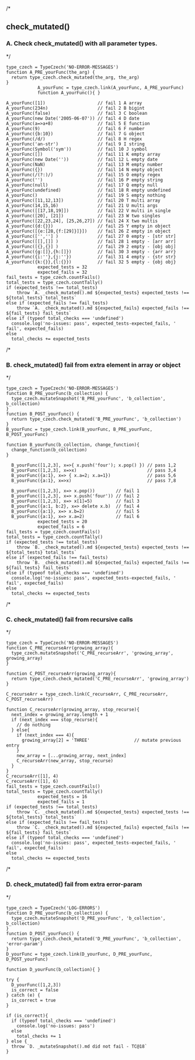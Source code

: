 /*
## check_mutated() 


### A. Check check_mutated() with all parameter types. 
*/

    type_czech = TypeCzech('NO-ERROR-MESSAGES')
    function A_PRE_yourFunc(the_arg) {
      return type_czech.check_mutated(the_arg, the_arg)
    }
                A_yourFunc = type_czech.link(A_yourFunc, A_PRE_yourFunc) 
                function A_yourFunc(){ }

    A_yourFunc([1])                    // fail 1 A array
    A_yourFunc(234n)                   // fail 2 B bigint
    A_yourFunc(false)                  // fail 3 C boolean
    A_yourFunc(new Date('2005-06-07')) // fail 4 D date
    A_yourFunc(a=>a+8)                 // fail 5 E function
    A_yourFunc(9)                      // fail 6 F number
    A_yourFunc({b:10})                 // fail 7 G object
    A_yourFunc(/d/)                    // fail 8 H regex
    A_yourFunc('an-str')               // fail 9 I string
    A_yourFunc(Symbol('sym'))          // fail 10 J symbol
    A_yourFunc([])                     // fail 11 K empty array
    A_yourFunc(new Date(''))           // fail 12 L empty date
    A_yourFunc(NaN)                    // fail 13 M empty number
    A_yourFunc({})                     // fail 14 N empty object
    A_yourFunc(/(?:)/)                 // fail 15 O empty regex
    A_yourFunc('')                     // fail 16 P empty string
    A_yourFunc(null)                   // fail 17 Q empty null
    A_yourFunc(undefined)              // fail 18 R empty undefined
    A_yourFunc()                       // fail 19 S empty nothing
    A_yourFunc([11,12,13])             // fail 20 T multi array
    A_yourFunc(14,15,16)               // fail 21 U multi args
    A_yourFunc([[17,18,19]])           // fail 22 V multi in single
    A_yourFunc([20], [21])             // fail 23 W two singles
    A_yourFunc([22,23,24], [25,26,27]) // fail 24 X two multis
    A_yourFunc({d:{}})                 // fail 25 Y empty in object
    A_yourFunc([{e:[28,{f:[29]}]}])    // fail 26 Z empty in object
    A_yourFunc(['',''] )               // fail 27 0 empty - [str str]
    A_yourFunc([[],[]] )               // fail 28 1 empty - [arr arr]
    A_yourFunc([{},{}] )               // fail 29 2 empty - [obj obj]
    A_yourFunc({g:[]},{h:[]})          // fail 30 3 empty - {arr arr}
    A_yourFunc({i:''},{j:''})          // fail 31 4 empty - {str str}
    A_yourFunc({k:{}},{l:{}})          // fail 32 5 empty - {obj obj}
                expected_tests = 32
                expected_fails = 32
    fail_tests = type_czech.countFails()
    total_tests = type_czech.countTally()
    if (expected_tests !== total_tests) 
        throw `A. _check_mutated().md ${expected_tests} expected_tests !== ${total_tests} total_tests`
    else if (expected_fails !== fail_tests) 
        throw `A. _check_mutated().md ${expected_fails} expected_fails !== ${fail_tests} fail_tests`
    else if (typeof total_checks === 'undefined')
      console.log('no-issues: pass', expected_tests-expected_fails, ' fail', expected_fails)
    else
      total_checks += expected_tests



/*
### B. check_mutated() fail from extra element in array or object
*/

    type_czech = TypeCzech('NO-ERROR-MESSAGES')
    function B_PRE_yourFunc(b_collection) {
      type_czech.mutateSnapshot('B_PRE_yourFunc', 'b_collection', b_collection)
    }
    function B_POST_yourFunc() {
      return type_czech.check_mutated('B_PRE_yourFunc', 'b_collection')
    }
    B_yourFunc = type_czech.link(B_yourFunc, B_PRE_yourFunc, B_POST_yourFunc) 

    function B_yourFunc(b_collection, change_function){
      change_function(b_collection)
    }

      B_yourFunc([1,2,3], x=>{ x.push('four'); x.pop() }) // pass 1,2
      B_yourFunc([1,2,3], x=>x)                           // pass 3,4
      B_yourFunc({a:1}, x=> { x.a=2; x.a=1})              // pass 5,6
      B_yourFunc({a:1}, x=>x)                             // pass 7,8

      B_yourFunc([1,2,3], x=> x.pop())        // fail 1
      B_yourFunc([1,2,3], x=> x.push('four')) // fail 2
      B_yourFunc([1,2,3], x=> x[1]=5)         // fail 3
      B_yourFunc({a:1, b:2}, x=> delete x.b)  // fail 4
      B_yourFunc({a:1}, x=> x.b=2)            // fail 5
      B_yourFunc({a:1}, x=> x.a=2)            // fail 6
                expected_tests = 20
                expected_fails = 6
    fail_tests = type_czech.countFails()
    total_tests = type_czech.countTally()
    if (expected_tests !== total_tests) 
        throw `B. _check_mutated().md ${expected_tests} expected_tests !== ${total_tests} total_tests`
    else if (expected_fails !== fail_tests) 
        throw `B. _check_mutated().md ${expected_fails} expected_fails !== ${fail_tests} fail_tests`
    else if (typeof total_checks === 'undefined')
      console.log('no-issues: pass', expected_tests-expected_fails, ' fail', expected_fails)
    else
      total_checks += expected_tests










/*
### C. check_mutated() fail from recursive calls
*/

    type_czech = TypeCzech('NO-ERROR-MESSAGES')
    function C_PRE_recurseArr(growing_array){
      type_czech.mutateSnapshot('C_PRE_recurseArr', 'growing_array', growing_array)
    }
    
    function C_POST_recurseArr(growing_array){
      return type_czech.check_mutated('C_PRE_recurseArr', 'growing_array')
    }
    
    C_recurseArr = type_czech.link(C_recurseArr, C_PRE_recurseArr, C_POST_recurseArr)

    function C_recurseArr(growing_array, stop_recurse){
      next_index = growing_array.length + 1
      if (next_index === stop_recurse){
        // do nothing
      } else{
        if (next_index === 4){
          growing_array[2] = 'THREE'                 // mutate previous entry
        }
        new_array = [...growing_array, next_index]
        C_recurseArr(new_array, stop_recurse)
      }
    }
    C_recurseArr([1], 4)
    C_recurseArr([1], 6)
    fail_tests = type_czech.countFails()
    total_tests = type_czech.countTally()
                expected_tests = 16
                expected_fails = 1
    if (expected_tests !== total_tests) 
        throw `C. _check_mutated().md ${expected_tests} expected_tests !== ${total_tests} total_tests`
    else if (expected_fails !== fail_tests) 
        throw `C. _check_mutated().md ${expected_fails} expected_fails !== ${fail_tests} fail_tests`
    else if (typeof total_checks === 'undefined')
      console.log('no-issues: pass', expected_tests-expected_fails, ' fail', expected_fails)
    else
      total_checks += expected_tests





/*
### D. check_mutated() fail from extra error-param
*/

    type_czech = TypeCzech('LOG-ERRORS')
    function D_PRE_yourFunc(b_collection) {
      type_czech.mutateSnapshot('D_PRE_yourFunc', 'b_collection', b_collection)
    }
    function D_POST_yourFunc() {
      return type_czech.check_mutated('D_PRE_yourFunc', 'b_collection', 'error-param')
    }
    D_yourFunc = type_czech.link(D_yourFunc, D_PRE_yourFunc, D_POST_yourFunc) 

    function D_yourFunc(b_collection){ }

    try {
      D_yourFunc([1,2,3]) 
      is_correct = false
    } catch (e) {
      is_correct = true
    }

    if (is_correct){
      if (typeof total_checks === 'undefined')
        console.log('no-issues: pass')
      else
        total_checks += 1
    } else {
      throw `D. _mutateSnapshot().md did not fail - TC@18`
    }